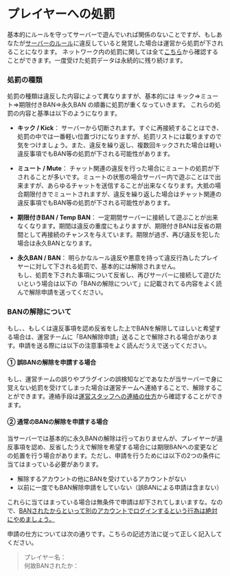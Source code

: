 # プレイヤーへの処罰

基本的にルールを守ってサーバーで遊んでいれば関係のないことですが、もしあなたが[サーバーのルール](rules.md)に違反していると発覚した場合は運営から処罰が下されることになります。  ネットワーク内の処罰に関しては全て[こちら](https://punish.lucknetwork.jp/)から確認することができます。一度受けた処罰データは永続的に残り続けます。

### 処罰の種類
処罰の種類は違反した内容によって異なりますが、基本的には キック⇒ミュート⇒期限付きBAN⇒永久BAN の順番に処罰が重くなっていきます。  これらの処罰の内容と基準は以下のようになります。  


* **キック / Kick**： サーバーから切断されます。すぐに再接続することはでき、処罰の中では一番軽い位置づけになりますが、処罰リストには載りますので気をつけましょう。また、違反を繰り返し、複数回キックされた場合は軽い違反事項でもBAN等の処罰が下される可能性があります。  

* **ミュート / Mute**： チャット関連の違反を行った場合にミュートの処罰が下されることが多いです。ミュートの状態の場合サーバー内で遊ぶことはで出来ますが、あらゆるチャットを送信することが出来なくなります。大抵の場合期限付きでミュートされますが、違反を繰り返した場合はチャット関連の違反事項でもBAN等の処罰が下される可能性があります。  

* **期限付きBAN / Temp BAN**： 一定期間サーバーに接続して遊ぶことが出来なくなります。期間は違反の重度にもよりますが、期限付きBANは反省の期間として再接続のチャンスを与えています。期限が過ぎ、再び違反を犯した場合は永久BANとなります。  

* **永久BAN / BAN**： 明らかなルール違反や悪意を持って違反行為したプレイヤーに対して下される処罰で、基本的には解除されません。  
もし、処罰を下された事項について反省し、再びサーバーに接続して遊びたいという場合は以下の「BANの解除について」に記載されてる内容をよく読んで解除申請を送ってください。


### BANの解除について
もし、、もしくは違反事項を認め反省をした上でBANを解除してほしいと希望する場合は、運営チームに「BAN解除申請」送ることで解除される場合があります。申請を送る際には以下の注意事項をよく読んだうえで送ってください。  

#### ① 誤BANの解除を申請する場合
もし、運営チームの誤りやプラグインの誤検知などであなたが当サーバーで身に覚えない処罰を受けてしまった場合は運営チームへ連絡することで、解除することができます。連絡手段は[運営スタッフへの連絡の仕方](report.md)から確認することができます。


#### ② 通常のBANの解除を申請する場合
当サーバーでは基本的に永久BANの解除は行っておりませんが、プレイヤーが違反事項を認め、反省したうえで解除を希望する場合には期限BANへの変更などの処置を行う場合があります。ただし、申請を行うためには以下の2つの条件に当てはまっている必要があります。
* 解除するアカウントの他にBANを受けているアカウントがない
* 以前に一度でもBAN解除申請をしていない（誤BANによる申請は含まない）  

これらに当てはまっている場合は無条件で申請は却下されてしまいますな。なので、<u>BANされたからといって別のアカウントでログインするという行為は絶対にやめましょう。</u>

申請の仕方については次の通りです。こちらの記述方法に従って正しく記入してください。
> プレイヤー名：  
何故BANされたか：  

